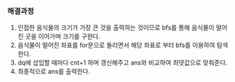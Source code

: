 ### 해결과정
1. 인접한 음식물의 크기가 가장 큰 것을 출력하는 것이므로 bfs를 통해 음식물이 떨어진 곳을 이어가며 크기를 구한다.
2. 음식물이 떨어진 좌표를 for문으로 돌리면서 해당 좌표로 부터 bfs를 이용하여 탐색한다.
3. dq에 삽입할 때마다 cnt+1 하며 갱신해주고 ans와 비교하여 최댓값으로 맞춰준다.
4. 최종적으로 ans를 출력한다.
